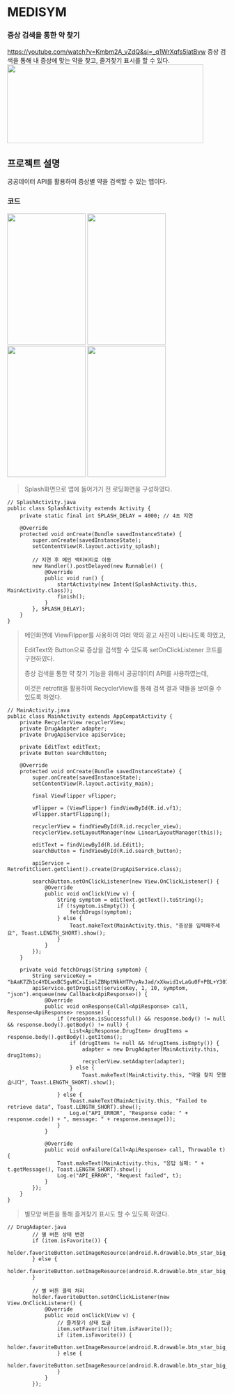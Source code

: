 # MEDISYM

### 증상 검색을 통한 약 찾기
https://youtube.com/watch?v=Kmbm2A_vZdQ&si=_q1WrXqfs5latBvw
증상 검색을 통해 내 증상에 맞는 약을 찾고, 즐겨찾기 표시를 할 수 있다.
<img src="https://github.com/jungeun123/android-project/assets/147065885/a1b019e9-befe-4e28-9c5d-f02478c0cf86" width="450px" height="180px"></img>

## 프로젝트 설명
공공데이터 API를 활용하여 증상별 약을 검색할 수 있는 앱이다.

### 코드
<img src="https://github.com/jungeun123/android-project/assets/147065885/3052c70e-7435-4198-a573-804a56111cc2" width="180px" height="300px"></img>
<img src="https://github.com/jungeun123/android-project/assets/147065885/42a84b6a-7c49-43ea-998a-9c278e4120f0" width="180px" height="300px"></img>
<img src="https://github.com/jungeun123/android-project/assets/147065885/04cce8a5-aee7-4e4f-8b54-2da2eef9ac8c" width="180px" height="300px"></img>
<img src="https://github.com/jungeun123/android-project/assets/147065885/9750976b-6ec3-4558-84ce-b03d13584b8d" width="180px" height="300px"></img>

> Splash화면으로 앱에 들어가기 전 로딩화면을 구성하였다.
```
// SplashActivity.java
public class SplashActivity extends Activity {
    private static final int SPLASH_DELAY = 4000; // 4초 지연

    @Override
    protected void onCreate(Bundle savedInstanceState) {
        super.onCreate(savedInstanceState);
        setContentView(R.layout.activity_splash);

        // 지연 후 메인 액티비티로 이동
        new Handler().postDelayed(new Runnable() {
            @Override
            public void run() {
                startActivity(new Intent(SplashActivity.this, MainActivity.class));
                finish();
            }
        }, SPLASH_DELAY);
    }
}
```

> 메인화면에 ViewFilpper를 사용하여 여러 약의 광고 사진이 나타나도록 하였고,
> 
> EditText와 Button으로 증상을 검색할 수 있도록 setOnClickListener 코드를 구현하였다.
>
> 증상 검색을 통한 약 찾기 기능을 위해서 공공데이터 API를 사용하였는데,
>
> 이것은 retrofit을 활용하여 RecyclerView를 통해 검색 결과 약들을 보여줄 수 있도록 하였다.
```
// MainActivity.java
public class MainActivity extends AppCompatActivity {
    private RecyclerView recyclerView;
    private DrugAdapter adapter;
    private DrugApiService apiService;

    private EditText editText;
    private Button searchButton;

    @Override
    protected void onCreate(Bundle savedInstanceState) {
        super.onCreate(savedInstanceState);
        setContentView(R.layout.activity_main);

        final ViewFlipper vFlipper;

        vFlipper = (ViewFlipper) findViewById(R.id.vf1);
        vFlipper.startFlipping();

        recyclerView = findViewById(R.id.recycler_view);
        recyclerView.setLayoutManager(new LinearLayoutManager(this));

        editText = findViewById(R.id.Edit1);
        searchButton = findViewById(R.id.search_button);

        apiService = RetrofitClient.getClient().create(DrugApiService.class);

        searchButton.setOnClickListener(new View.OnClickListener() {
            @Override
            public void onClick(View v) {
                String symptom = editText.getText().toString();
                if (!symptom.isEmpty()) {
                    fetchDrugs(symptom);
                } else {
                    Toast.makeText(MainActivity.this, "증상을 입력해주세요", Toast.LENGTH_SHORT).show();
                }
            }
        });
    }

    private void fetchDrugs(String symptom) {
        String serviceKey = "bAaK7Zh1c4YDLwxBCSgvHCxiIiolZBNptNkkHTPuyAvJad/xXkwid1vLaGu0F+PBL+Y307jR4kcxdTT6ATNQnQ==";
        apiService.getDrugList(serviceKey, 1, 10, symptom, "json").enqueue(new Callback<ApiResponse>() {
            @Override
            public void onResponse(Call<ApiResponse> call, Response<ApiResponse> response) {
                if (response.isSuccessful() && response.body() != null && response.body().getBody() != null) {
                    List<ApiResponse.DrugItem> drugItems = response.body().getBody().getItems();
                    if (drugItems != null && !drugItems.isEmpty()) {
                        adapter = new DrugAdapter(MainActivity.this, drugItems);
                        recyclerView.setAdapter(adapter);
                    } else {
                        Toast.makeText(MainActivity.this, "약을 찾지 못했습니다", Toast.LENGTH_SHORT).show();
                    }
                } else {
                    Toast.makeText(MainActivity.this, "Failed to retrieve data", Toast.LENGTH_SHORT).show();
                    Log.e("API_ERROR", "Response code: " + response.code() + ", message: " + response.message());
                }
            }

            @Override
            public void onFailure(Call<ApiResponse> call, Throwable t) {
                Toast.makeText(MainActivity.this, "응답 실패: " + t.getMessage(), Toast.LENGTH_SHORT).show();
                Log.e("API_ERROR", "Request failed", t);
            }
        });
    }
}
```

> 별모양 버튼을 통해 즐겨찾기 표시도 할 수 있도록 하였다.
```
// DrugAdapter.java
        // 별 버튼 상태 변경
        if (item.isFavorite()) {
            holder.favoriteButton.setImageResource(android.R.drawable.btn_star_big_on);
        } else {
            holder.favoriteButton.setImageResource(android.R.drawable.btn_star_big_off);
        }

        // 별 버튼 클릭 처리
        holder.favoriteButton.setOnClickListener(new View.OnClickListener() {
            @Override
            public void onClick(View v) {
                // 즐겨찾기 상태 토글
                item.setFavorite(!item.isFavorite());
                if (item.isFavorite()) {
                    holder.favoriteButton.setImageResource(android.R.drawable.btn_star_big_on);
                } else {
                    holder.favoriteButton.setImageResource(android.R.drawable.btn_star_big_off);
                }
            }
        });
```
